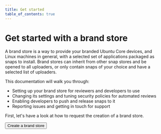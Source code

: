 ```yaml
---
title: Get started
table_of_contents: true
---
```


# Get started with a brand store

A brand store is a way to provide your branded Ubuntu Core devices, and Linux machines in general, with a selected set of applications packaged as snaps to install. Brand stores can inherit from other snap stores and be opened to all uploaders, or only contain snaps of your choice and have a selected list of uploaders.

This documentation will walk you through:

* Setting up your brand store for reviewers and developers to use
* Changing its settings and tuning security policies for automated reviews
* Enabling developers to push and release snaps to it
* Reporting issues and getting in touch for support

First, let's have a look at how to request the creation of a brand store.

<p><a href="/core/en/build-store/create.html"><button class="p-button--base">Create a brand store</button></a></p>
